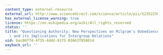 ```yaml
---
content_type: external-resource
external_url: http://www.sciencedirect.com/science/article/pii/S2352250X16300215
has_external_license_warning: true
license: https://en.wikipedia.org/wiki/All_rights_reserved
status: ''
title: "Questioning Authority: New Perspectives on Milgram's Oobedience\u2019 Research\
  \ and its Implications for Intergroup Relations"
uid: bac06f7d-4f35-4ddd-91f5-03663f858014
wayback_url: ''
---
```

